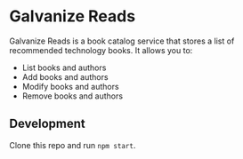# Galvanize Reads

Galvanize Reads is a book catalog service that stores a list of recommended technology books. It allows you to:

* List books and authors
* Add books and authors
* Modify books and authors
* Remove books and authors

## Development

Clone this repo and run `npm start`.
